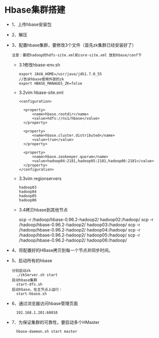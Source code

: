# Hbase集群搭建

* 1、上传hbase安装包

* 2、解压

* 3、配置hbase集群，要修改3个文件（首先zk集群已经安装好了）

	  注意：要把hadoop的hdfs-site.xml和core-site.xml 放到hbase/conf下
	
	* 3.1修改hbase-env.sh
  
	      export JAVA_HOME=/usr/java/jdk1.7.0_55
	      //告诉hbase使用外部的zk 
	      export HBASE_MANAGES_ZK=false
	
	* 3.2vim hbase-site.xml
  
	      <configuration>
		<!-- 指定hbase在HDFS上存储的路径 -->
		    <property>
			    <name>hbase.rootdir</name>
			    <value>hdfs://ns1/hbase</value>
		    </property>
		<!-- 指定hbase是分布式的 -->
		    <property>
			    <name>hbase.cluster.distributed</name>
			    <value>true</value>
		    </property>
		<!-- 指定zk的地址，多个用“,”分割 -->
		    <property>
			    <name>hbase.zookeeper.quorum</name>
			    <value>hadoop04:2181,hadoop05:2181,hadoop06:2181</value>
		    </property>
	      </configuration>
	
	* 3.3vim regionservers
   
	      hadoop03
	      hadoop04
	      hadoop05
	      hadoop06
	
	* 3.4拷贝hbase到其他节点
  
		scp -r /hadoop/hbase-0.96.2-hadoop2/ hadoop02:/hadoop/
		scp -r /hadoop/hbase-0.96.2-hadoop2/ hadoop03:/hadoop/
		scp -r /hadoop/hbase-0.96.2-hadoop2/ hadoop04:/hadoop/
		scp -r /hadoop/hbase-0.96.2-hadoop2/ hadoop05:/hadoop/
		scp -r /hadoop/hbase-0.96.2-hadoop2/ hadoop06:/hadoop/
    
* 4、将配置好的HBase拷贝到每一个节点并同步时间。

* 5、启动所有的hbase

      分别启动zk
        ./zkServer.sh start
      启动hbase集群
        start-dfs.sh
      启动hbase，在主节点上运行：
        start-hbase.sh
        
* 6、通过浏览器访问hbase管理页面

	    192.168.1.201:60010
  
* 7、为保证集群的可靠性，要启动多个HMaster

	    hbase-daemon.sh start master
	
